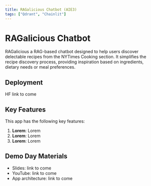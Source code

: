 ```yaml
---
title: RAGalicious Chatbot (AIE3)
tags: ["Qdrant", "Chainlit"]
---
```


# RAGalicious Chatbot

RAGalicious a RAG-based chatbot designed to help users discover delectable recipes from the NYTimes Cooking section. It simplifies the recipe discovery process, providing inspiration based on ingredients, dietary needs or meal preferences.

## Deployment

HF link to come

## Key Features

This app has the following key features:

1. **Lorem**: Lorem
2. **Lorem**: Lorem
3. **Lorem**: Lorem

## Demo Day Materials

- Slides: link to come
- YouTube: link to come
- App architecture: link to come
